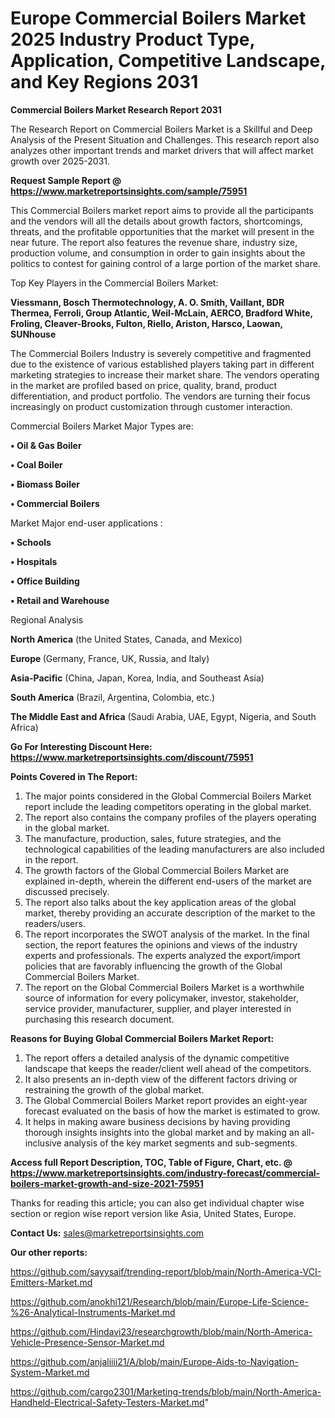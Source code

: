  # Europe Commercial Boilers Market 2025 Industry Product Type, Application, Competitive Landscape, and Key Regions 2031

<strong>Commercial Boilers Market Research Report 2031</strong>

The Research Report on Commercial Boilers Market is a Skillful and Deep Analysis of the Present Situation and Challenges. This research report also analyzes other important trends and market drivers that will affect market growth over 2025-2031.

<strong>Request Sample Report @ <a href=https://www.marketreportsinsights.com/sample/75951>https://www.marketreportsinsights.com/sample/75951</a></strong>

This Commercial Boilers market report aims to provide all the participants and the vendors will all the details about growth factors, shortcomings, threats, and the profitable opportunities that the market will present in the near future. The report also features the revenue share, industry size, production volume, and consumption in order to gain insights about the politics to contest for gaining control of a large portion of the market share.

Top Key Players in the Commercial Boilers Market:

<strong>Viessmann, Bosch Thermotechnology, A. O. Smith, Vaillant, BDR Thermea, Ferroli, Group Atlantic, Weil-McLain, AERCO, Bradford White, Froling, Cleaver-Brooks, Fulton, Riello, Ariston, Harsco, Laowan, SUNhouse</strong>

The Commercial Boilers Industry is severely competitive and fragmented due to the existence of various established players taking part in different marketing strategies to increase their market share. The vendors operating in the market are profiled based on price, quality, brand, product differentiation, and product portfolio. The vendors are turning their focus increasingly on product customization through customer interaction.

Commercial Boilers Market Major Types are:

<strong>• Oil & Gas Boiler

• Coal Boiler

• Biomass Boiler

• Commercial Boilers</strong>

Market Major end-user applications :

<strong>• Schools

• Hospitals

• Office Building

• Retail and Warehouse</strong>

Regional Analysis

</u><strong><b>North America</b></strong> (the United States, Canada, and Mexico)

<strong><b>Europe </b></strong>(Germany, France, UK, Russia, and Italy)

<strong><b>Asia-Pacific</b></strong> (China, Japan, Korea, India, and Southeast Asia)

<strong><b>South America</b></strong> (Brazil, Argentina, Colombia, etc.)

<strong><b>The Middle East and Africa</b></strong> (Saudi Arabia, UAE, Egypt, Nigeria, and South Africa)

<strong>Go For Interesting Discount Here: <a href=https://www.marketreportsinsights.com/discount/75951>https://www.marketreportsinsights.com/discount/75951</a></strong>

<strong>Points Covered in The Report:</strong>
<ol>
  <li>The major points considered in the Global Commercial Boilers Market report include the leading competitors operating in the global market.</li>
  <li>The report also contains the company profiles of the players operating in the global market.</li>
  <li>The manufacture, production, sales, future strategies, and the technological capabilities of the leading manufacturers are also included in the report.</li>
  <li>The growth factors of the Global Commercial Boilers Market are explained in-depth, wherein the different end-users of the market are discussed precisely.</li>
  <li>The report also talks about the key application areas of the global market, thereby providing an accurate description of the market to the readers/users.</li>
  <li>The report incorporates the SWOT analysis of the market. In the final section, the report features the opinions and views of the industry experts and professionals. The experts analyzed the export/import policies that are favorably influencing the growth of the Global Commercial Boilers Market.</li>
  <li>The report on the Global Commercial Boilers Market is a worthwhile source of information for every policymaker, investor, stakeholder, service provider, manufacturer, supplier, and player interested in purchasing this research document.</li>
</ol>
<strong>Reasons for Buying Global Commercial Boilers Market Report:</strong>

<ol>
  <li>The report offers a detailed analysis of the dynamic competitive landscape that keeps the reader/client well ahead of the competitors.</li>
  <li>It also presents an in-depth view of the different factors driving or restraining the growth of the global market.</li>
  <li>The Global Commercial Boilers Market report provides an eight-year forecast evaluated on the basis of how the market is estimated to grow.</li>
  <li>It helps in making aware business decisions by having providing thorough insights insights into the global market and by making an all-inclusive analysis of the key market segments and sub-segments.</li>
</ol>
<strong>Access full Report Description, TOC, Table of Figure, Chart, etc. @ <a href=https://www.marketreportsinsights.com/industry-forecast/commercial-boilers-market-growth-and-size-2021-75951>https://www.marketreportsinsights.com/industry-forecast/commercial-boilers-market-growth-and-size-2021-75951</a></strong>


Thanks for reading this article; you can also get individual chapter wise section or region wise report version like Asia, United States, Europe.

<strong>Contact Us:</strong>
sales@marketreportsinsights.com

<strong>Our other reports:</strong>

<a href=https://github.com/sayysaif/trending-report/blob/main/North-America-VCI-Emitters-Market.md>https://github.com/sayysaif/trending-report/blob/main/North-America-VCI-Emitters-Market.md</a>

<a href=https://github.com/anokhi121/Research/blob/main/Europe-Life-Science-%26-Analytical-Instruments-Market.md>https://github.com/anokhi121/Research/blob/main/Europe-Life-Science-%26-Analytical-Instruments-Market.md</a>

<a href=https://github.com/Hindavi23/researchgrowth/blob/main/North-America-Vehicle-Presence-Sensor-Market.md>https://github.com/Hindavi23/researchgrowth/blob/main/North-America-Vehicle-Presence-Sensor-Market.md</a>

<a href=https://github.com/anjaliiii21/A/blob/main/Europe-Aids-to-Navigation-System-Market.md>https://github.com/anjaliiii21/A/blob/main/Europe-Aids-to-Navigation-System-Market.md</a>

<a href=https://github.com/cargo2301/Marketing-trends/blob/main/North-America-Handheld-Electrical-Safety-Testers-Market.md>https://github.com/cargo2301/Marketing-trends/blob/main/North-America-Handheld-Electrical-Safety-Testers-Market.md</a>"
